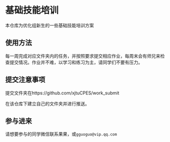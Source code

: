 # 基础技能培训

本仓库为优化组新生的一些基础技能培训方案

## 使用方法

每一周完成对应文件夹内的任务，并按照要求提交相应作业，每周末会有师兄来检查提交情况。作业并不难，以学习和练习为主，请同学们不要有压力。

## 提交注意事项

提交文件夹在https://github.com/xjtuCPES/work_submit

在该仓库下建立自己的文件夹并进行推送。



## 参与进来

请想要参与的同学微信联系果果，或`gguoguo@vip.qq.com`